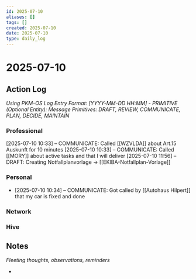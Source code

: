 ```yaml
---
id: 2025-07-10
aliases: []
tags: []
created: 2025-07-10
date: 2025-07-10
type: daily_log
---
```


# 2025-07-10

## Action Log

_Using PKM-OS Log Entry Format: [YYYY-MM-DD HH:MM] - PRIMITIVE (Optional Entity): Message_
_Primitives: DRAFT, REVIEW, COMMUNICATE, PLAN, DECIDE, MAINTAIN_

### Professional

[2025-07-10 10:33] – COMMUNICATE: Called [[WZVLDA]] about Art.15 Auskunft for 10 minutes
[2025-07-10 10:33] – COMMUNICATE: Called [[MORY]] about active tasks and that I will deliver
[2025-07-10 11:56] – DRAFT: Creating Notfallplanvorlage -> [[EKIBA-Notfallplan-Vorlage]]

### Personal

- [2025-07-10 10:34] – COMMUNICATE: Got called by [[Autohaus Hilpert]] that my car is fixed and done

### Network

### Hive

## Notes

_Fleeting thoughts, observations, reminders_

-

